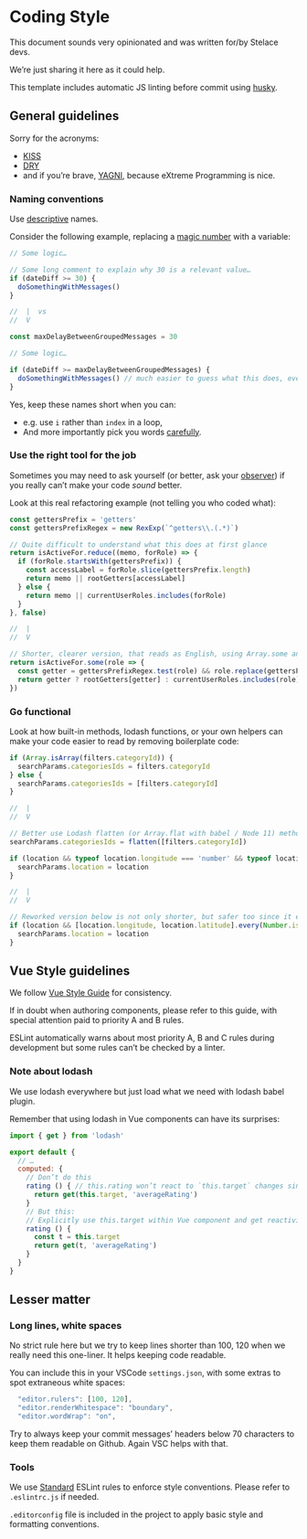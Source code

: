 # Coding Style

This document sounds very opinionated and was written for/by Stelace devs.

We’re just sharing it here as it could help.

This template includes automatic JS linting before commit using [husky](https://github.com/typicode/husky).

## General guidelines

Sorry for the acronyms:
- [KISS](https://en.wikipedia.org/wiki/KISS_principle)
- [DRY](https://en.wikipedia.org/wiki/Don%27t_repeat_yourself)
- and if you’re brave, [YAGNI](https://en.wikipedia.org/wiki/You_aren%27t_gonna_need_it), because eXtreme Programming is nice.

### Naming conventions

Use [descriptive](https://signalvnoise.com/posts/3250-clarity-over-brevity-in-variable-and-method-names) names.

Consider the following example, replacing a [magic number](http://wiki.c2.com/?MagicNumber) with a variable:

```js
// Some logic…

// Some long comment to explain why 30 is a relevant value…
if (dateDiff >= 30) {
  doSomethingWithMessages()
}

//  |  vs
//  V

const maxDelayBetweenGroupedMessages = 30

// Some logic…

if (dateDiff >= maxDelayBetweenGroupedMessages) {
  doSomethingWithMessages() // much easier to guess what this does, even with a silly name
}
```

Yes, keep these names short when you can:

- e.g. use `i` rather than `index` in a loop,
- And more importantly pick you words [carefully](https://research.swtch.com/names).

### Use the right tool for the job

Sometimes you may need to ask yourself (or better, ask your [observer](https://en.wikipedia.org/wiki/Pair_programming)) if you really can’t make your code _sound_ better.

Look at this real refactoring example (not telling you who coded what):

```js
const gettersPrefix = 'getters'
const gettersPrefixRegex = new RexExp(`^getters\\.(.*)`)

// Quite difficult to understand what this does at first glance
return isActiveFor.reduce((memo, forRole) => {
  if (forRole.startsWith(gettersPrefix)) {
    const accessLabel = forRole.slice(gettersPrefix.length)
    return memo || rootGetters[accessLabel]
  } else {
    return memo || currentUserRoles.includes(forRole)
  }
}, false)

//  |
//  V

// Shorter, clearer version, that reads as English, using Array.some and RegExp
return isActiveFor.some(role => {
  const getter = gettersPrefixRegex.test(role) && role.replace(gettersPrefixRegex, '$1')
  return getter ? rootGetters[getter] : currentUserRoles.includes(role)
})
```

### Go functional

Look at how built-in methods, lodash functions, or your own helpers can make your code easier to read by removing boilerplate code:

```js
if (Array.isArray(filters.categoryId)) {
  searchParams.categoriesIds = filters.categoryId
} else {
  searchParams.categoriesIds = [filters.categoryId]
}

//  |
//  V

// Better use Lodash flatten (or Array.flat with babel / Node 11) method to deal with both cases
searchParams.categoriesIds = flatten([filters.categoryId])
```

```js
if (location && typeof location.longitude === 'number' && typeof location.latitude === 'number') {
  searchParams.location = location
}

//  |
//  V

// Reworked version below is not only shorter, but safer too since it excludes NaN and Infinity
if (location && [location.longitude, location.latitude].every(Number.isFinite)) {
  searchParams.location = location
}
```

## Vue Style guidelines

We follow [Vue Style Guide](https://vuejs.org/v2/style-guide/) for consistency.

If in doubt when authoring components, please refer to this guide, with special attention paid to priority A and B rules.

ESLint automatically warns about most priority A, B and C rules during development but some rules can’t be checked by a linter.

### Note about lodash

We use lodash everywhere but just load what we need with lodash babel plugin.

Remember that using lodash in Vue components can have its surprises:

```js
import { get } from 'lodash'

export default {
  // …
  computed: {
    // Don’t do this
    rating () { // this.rating won’t react to `this.target` changes since it is within lodash scope.
      return get(this.target, 'averageRating')
    }
    // But this:
    // Explicitly use this.target within Vue component and get reactivity back
    rating () {
      const t = this.target
      return get(t, 'averageRating')
    }
  }
}
```

## Lesser matter

### Long lines, white spaces

No strict rule here but we try to keep lines shorter than 100, 120 when we really need this one-liner. It helps keeping code readable.

You can include this in your VSCode `settings.json`, with some extras to spot extraneous white spaces:

```js
  "editor.rulers": [100, 120],
  "editor.renderWhitespace": "boundary",
  "editor.wordWrap": "on",
```

Try to always keep your commit messages’ headers below 70 characters to keep them readable on Github. Again VSC helps with that.

### Tools

We use [Standard](https://standardjs.com/rules.html) ESLint rules to enforce style conventions. Please refer to `.eslintrc.js` if needed.

`.editorconfig` file is included in the project to apply basic style and formatting conventions.
